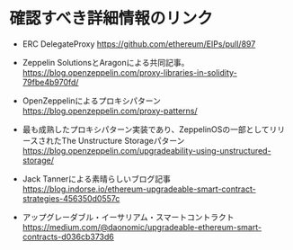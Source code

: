 # 確認すべき詳細情報のリンク

- ERC DelegateProxy
  https://github.com/ethereum/EIPs/pull/897

- Zeppelin SolutionsとAragonによる共同記事。
  https://blog.openzeppelin.com/proxy-libraries-in-solidity-79fbe4b970fd/

- OpenZeppelinによるプロキシパターン
  https://blog.openzeppelin.com/proxy-patterns/

- 最も成熟したプロキシパターン実装であり、ZeppelinOSの一部としてリリースされたThe Unstructure Storageパターン
  https://blog.openzeppelin.com/upgradeability-using-unstructured-storage/

- Jack Tannerによる素晴らしいブログ記事
  https://blog.indorse.io/ethereum-upgradeable-smart-contract-strategies-456350d0557c

- アップグレーダブル・イーサリアム・スマートコントラクト
  https://medium.com/@daonomic/upgradeable-ethereum-smart-contracts-d036cb373d6
